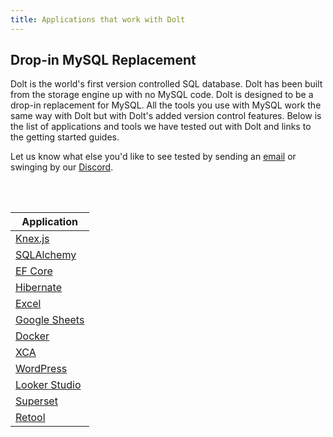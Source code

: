 ```yaml
---
title: Applications that work with Dolt
---
```


## Drop-in MySQL Replacement

Dolt is the world's first version controlled SQL database. Dolt has been built from the storage engine up with no MySQL code. Dolt is designed to be a drop-in replacement for MySQL. All the tools you use with MySQL work the same way with Dolt but with Dolt's added version control features. Below is the list of applications and tools we have tested out with Dolt and links to the getting started guides. 

Let us know what else you'd like to see tested by sending an [email](mailto:interest@dolthub.com) or swinging by our [Discord](https://discord.gg/gqr7K4VNKe). 

<br></br>

| Application | 
| ----------- |
| [Knex.js](https://www.dolthub.com/blog/2023-09-27-dolt-and-knexjs/) |
| [SQLAlchemy](https://www.dolthub.com/blog/2023-07-12-sql-alchemy-getting-started/) |
| [EF Core](https://www.dolthub.com/blog/2023-12-04-works-with-dolt-efcore/) |
| [Hibernate](https://www.dolthub.com/blog/2023-11-13-dolt-on-hibernate/) | 
| [Excel](https://www.dolthub.com/blog/2023-11-24-dolt-excel/) |
| [Google Sheets](https://www.dolthub.com/blog/2023-09-15-dolt-google-sheets/) |
| [Docker](https://www.dolthub.com/blog/2023-10-25-dolt-docker/) |
| [XCA](https://www.dolthub.com/blog/2023-08-21-xca-on-dolt/) |
| [WordPress](https://www.dolthub.com/blog/2023-08-04-wordpress-on-dolt/)|
| [Looker Studio](https://www.dolthub.com/blog/2023-02-13-dolt-looker/)|
| [Superset](https://www.dolthub.com/blog/2023-01-27-dolt-superset/) |
| [Retool](https://www.dolthub.com/blog/2023-01-03-superpower-retool-with-dolt/) |
